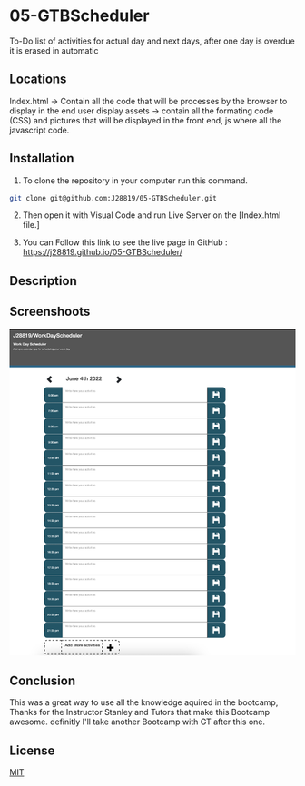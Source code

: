 # 05-GTBScheduler
To-Do list of activities for actual day and next days, after one day is overdue it is erased in automatic



## Locations 

Index.html -> Contain all the code that will be processes by the browser to display in the end user display assets -> contain all the formating code (CSS) and pictures that will be displayed in the front end, js where all the javascript code.

## Installation

1. To clone the repository in your computer run this command.

```bash
git clone git@github.com:J28819/05-GTBScheduler.git

```

2. Then open it with Visual Code and run Live Server on the [Index.html file.]

3. You can Follow this link to see the live page in GitHub : https://j28819.github.io/05-GTBScheduler/


## Description




## Screenshoots

![My animated logo](assets/readme-pics/overview.png)

## Conclusion 

This was a great way to use all the knowledge aquired in the bootcamp, Thanks for the Instructor Stanley and Tutors that make this Bootcamp awesome. definitly I'll take another Bootcamp with GT after this one. 


## License
[MIT](https://choosealicense.com/licenses/mit/)
